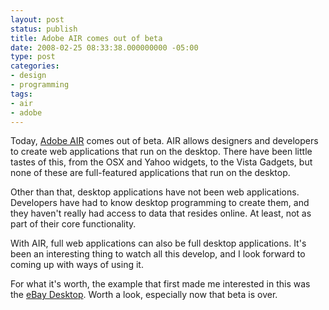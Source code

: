 ```yaml
---
layout: post
status: publish
title: Adobe AIR comes out of beta
date: 2008-02-25 08:33:38.000000000 -05:00
type: post
categories:
- design
- programming
tags:
- air
- adobe
---
```

Today, <a href="http://get.adobe.com/air/">Adobe AIR</a> comes out of beta. AIR allows designers and developers to create web applications that run on the desktop. There have been little tastes of this, from the OSX and Yahoo widgets, to the Vista Gadgets, but none of these are full-featured applications that run on the desktop.

Other than that, desktop applications have not been web applications. Developers have had to know desktop programming to create them, and they haven't really had access to data that resides online. At least, not as part of their core functionality.

With AIR, full web applications can also be full desktop applications. It's been an interesting thing to watch all this develop, and I look forward to coming up with ways of using it.

For what it's worth, the example that first made me interested in this was the <a href="http://labs.adobe.com/showcase/air/ebay.html">eBay Desktop</a>. Worth a look, especially now that beta is over.
